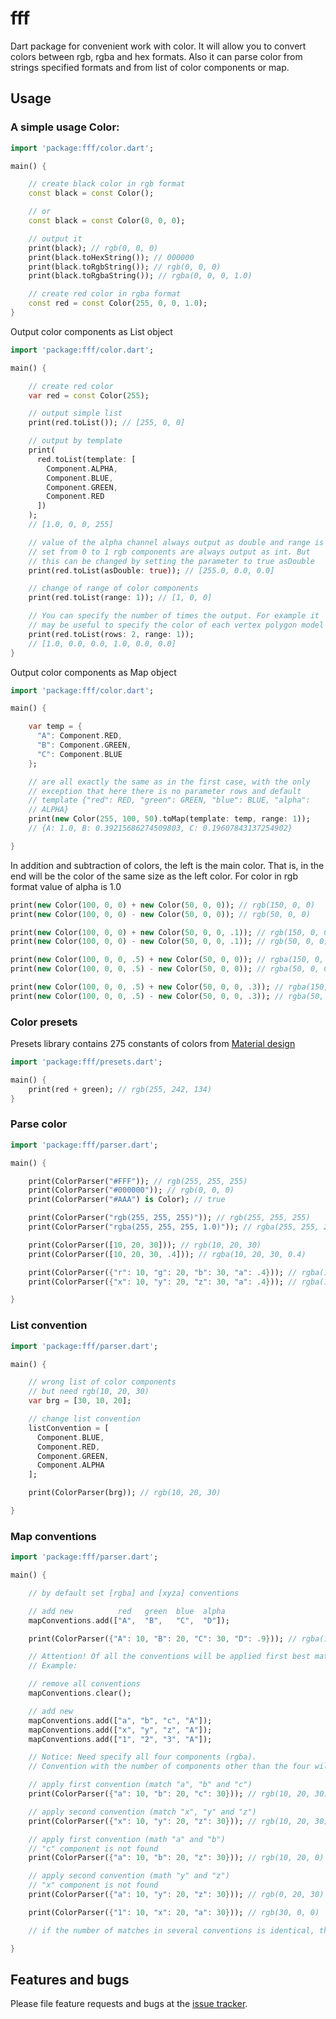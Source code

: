 # fff

Dart package for convenient work with color. It will allow you to convert
colors between rgb, rgba and hex formats. Also it can parse color from
strings specified formats and from list of color components or map.

## Usage

### A simple usage Color:

```dart
import 'package:fff/color.dart';

main() {

    // create black color in rgb format
    const black = const Color();

    // or
    const black = const Color(0, 0, 0);

    // output it
    print(black); // rgb(0, 0, 0)
    print(black.toHexString()); // 000000
    print(black.toRgbString()); // rgb(0, 0, 0)
    print(black.toRgbaString()); // rgba(0, 0, 0, 1.0)

    // create red color in rgba format
    const red = const Color(255, 0, 0, 1.0);
}
```

Output color components as List object

```dart
import 'package:fff/color.dart';

main() {

    // create red color
    var red = const Color(255);

    // output simple list
    print(red.toList()); // [255, 0, 0]

    // output by template
    print(
      red.toList(template: [
        Component.ALPHA,
        Component.BLUE,
        Component.GREEN,
        Component.RED
      ])
    );
    // [1.0, 0, 0, 255]

    // value of the alpha channel always output as double and range is
    // set from 0 to 1 rgb components are always output as int. But
    // this can be changed by setting the parameter to true asDouble
    print(red.toList(asDouble: true)); // [255.0, 0.0, 0.0]

    // change of range of color components
    print(red.toList(range: 1)); // [1, 0, 0]

    // You can specify the number of times the output. For example it
    // may be useful to specify the color of each vertex polygon model
    print(red.toList(rows: 2, range: 1));
    // [1.0, 0.0, 0.0, 1.0, 0.0, 0.0]
}
```

Output color components as Map object

```dart
import 'package:fff/color.dart';

main() {

    var temp = {
      "A": Component.RED,
      "B": Component.GREEN,
      "C": Component.BLUE
    };

    // are all exactly the same as in the first case, with the only
    // exception that here there is no parameter rows and default
    // template {"red": RED, "green": GREEN, "blue": BLUE, "alpha":
    // ALPHA}
    print(new Color(255, 100, 50).toMap(template: temp, range: 1));
    // {A: 1.0, B: 0.39215686274509803, C: 0.19607843137254902}

}
```

In addition and subtraction of colors, the left is the main color. That is, in the end will be the color of the same size as the left color. For color in rgb format value of alpha is 1.0
 
 ```dart
print(new Color(100, 0, 0) + new Color(50, 0, 0)); // rgb(150, 0, 0)
print(new Color(100, 0, 0) - new Color(50, 0, 0)); // rgb(50, 0, 0)

print(new Color(100, 0, 0) + new Color(50, 0, 0, .1)); // rgb(150, 0, 0)
print(new Color(100, 0, 0) - new Color(50, 0, 0, .1)); // rgb(50, 0, 0)

print(new Color(100, 0, 0, .5) + new Color(50, 0, 0)); // rgba(150, 0, 0, 1.0)
print(new Color(100, 0, 0, .5) - new Color(50, 0, 0)); // rgba(50, 0, 0, 0.0)

print(new Color(100, 0, 0, .5) + new Color(50, 0, 0, .3)); // rgba(150, 0, 0, 0.8)
print(new Color(100, 0, 0, .5) - new Color(50, 0, 0, .3)); // rgba(50, 0, 0, 0.2)
```

### Color presets

Presets library contains 275 constants of colors from [Material design](http://www.google.com/design/spec/style/color.html)

```dart
import 'package:fff/presets.dart';

main() {
    print(red + green); // rgb(255, 242, 134)
}
```

### Parse color

```dart
import 'package:fff/parser.dart';

main() {

    print(ColorParser("#FFF")); // rgb(255, 255, 255)
    print(ColorParser("#000000")); // rgb(0, 0, 0)
    print(ColorParser("#AAA") is Color); // true

    print(ColorParser("rgb(255, 255, 255)")); // rgb(255, 255, 255)
    print(ColorParser("rgba(255, 255, 255, 1.0)")); // rgba(255, 255, 255, 1.0)

    print(ColorParser([10, 20, 30])); // rgb(10, 20, 30)
    print(ColorParser([10, 20, 30, .4])); // rgba(10, 20, 30, 0.4)

    print(ColorParser({"r": 10, "g": 20, "b": 30, "a": .4})); // rgba(10, 20, 30, 0.4)
    print(ColorParser({"x": 10, "y": 20, "z": 30, "a": .4})); // rgba(10, 20, 30, 0.4)

}
```

### List convention

```dart
import 'package:fff/parser.dart';

main() {

    // wrong list of color components
    // but need rgb(10, 20, 30)
    var brg = [30, 10, 20];

    // change list convention
    listConvention = [
      Component.BLUE,
      Component.RED,
      Component.GREEN,
      Component.ALPHA
    ];

    print(ColorParser(brg)); // rgb(10, 20, 30)

}
```

### Map conventions

```dart
import 'package:fff/parser.dart';

main() {

    // by default set [rgba] and [xyza] conventions

    // add new          red   green  blue  alpha
    mapConventions.add(["A",  "B",   "C",  "D"]);

    print(ColorParser({"A": 10, "B": 20, "C": 30, "D": .9})); // rgba(10, 20, 30, 0.9)

    // Attention! Of all the conventions will be applied first best match.
    // Example:

    // remove all conventions
    mapConventions.clear();

    // add new
    mapConventions.add(["a", "b", "c", "A"]);
    mapConventions.add(["x", "y", "z", "A"]);
    mapConventions.add(["1", "2", "3", "A"]);

    // Notice: Need specify all four components (rgba).
    // Convention with the number of components other than the four will be ignored.

    // apply first convention (match "a", "b" and "c")
    print(ColorParser({"a": 10, "b": 20, "c": 30})); // rgb(10, 20, 30)

    // apply second convention (match "x", "y" and "z")
    print(ColorParser({"x": 10, "y": 20, "z": 30})); // rgb(10, 20, 30)

    // apply first convention (math "a" and "b")
    // "c" component is not found
    print(ColorParser({"a": 10, "b": 20, "z": 30})); // rgb(10, 20, 0)

    // apply second convention (math "y" and "z")
    // "x" component is not found
    print(ColorParser({"a": 10, "y": 20, "z": 30})); // rgb(0, 20, 30)

    print(ColorParser({"1": 10, "x": 20, "a": 30})); // rgb(30, 0, 0)

    // if the number of matches in several conventions is identical, then will be applied first

}
```

## Features and bugs

Please file feature requests and bugs at the [issue tracker][tracker].

[tracker]: https://github.com/vdakalov/fff/issues
